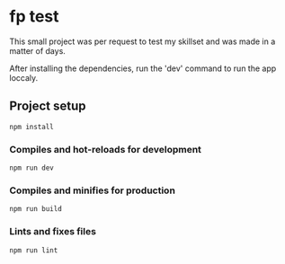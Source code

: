 # fp test

This small project was per request to test my skillset and was made in a matter of days.

After installing the dependencies, run the 'dev' command to run the app loccaly.

## Project setup
```
npm install
```

### Compiles and hot-reloads for development
```
npm run dev
```

### Compiles and minifies for production
```
npm run build
```

### Lints and fixes files
```
npm run lint
```

